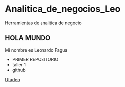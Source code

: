 # Analitica_de_negocios_Leo
Herramientas de analitica de negocio
## **HOLA MUNDO**
Mi nombre es Leonardo Fagua
* PRIMER REPOSITORIO 
* taller 1
* github

 [Utadeo](https://www.utadeo.edu.co/es/micrositio/avata) 


 





 
  
